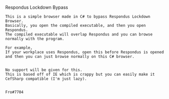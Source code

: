 Respondus Lockdown Bypass


	This is a simple browser made in C# to bypass Respondus Lockdown Browser.
	Basically, you open the compiled executable, and then you open Respondus.
	The compiled executable will overlap Respondus and you can browse normally with the program.

	For example,
	If your workplace uses Respondus, open this before Respondus is opened and then you can just browse normally on this C# browser.


	No support will be given for this.
	This is based off of IE which is crappy but you can easily make it CefSharp compatible (I'm just lazy).


	Fro#7704
